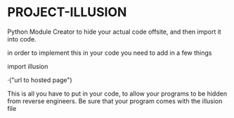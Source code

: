 # PROJECT-ILLUSION
Python Module Creator to hide your actual code offsite, and then import it into code.

in order to implement this in your code you need to add in a few things

import illusion

·("url to hosted page")


This is all you have to put in your code, to allow your programs to be hidden from reverse engineers. Be sure that your program comes with the illusion file
